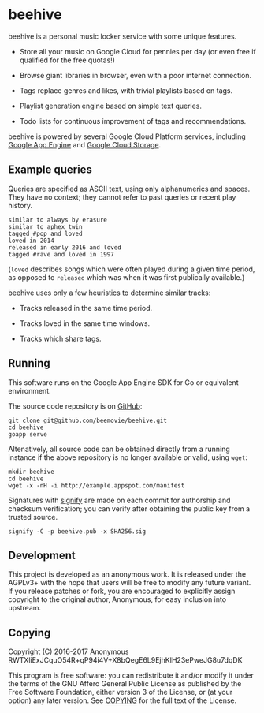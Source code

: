 # beehive

beehive is a personal music locker service with some unique features.

  * Store all your music on Google Cloud for pennies per day (or even free if
    qualified for the free quotas!)

  * Browse giant libraries in browser, even with a poor internet connection.

  * Tags replace genres and likes, with trivial playlists based on tags.

  * Playlist generation engine based on simple text queries.

  * Todo lists for continuous improvement of tags and recommendations.

beehive is powered by several Google Cloud Platform services,
including [Google App Engine][] and [Google Cloud Storage][].

[Google App Engine]: https://cloud.google.com/appengine/
[Google Cloud Storage]: https://cloud.google.com/storage/


## Example queries

Queries are specified as ASCII text, using only alphanumerics and spaces. They
have no context; they cannot refer to past queries or recent play history.

    similar to always by erasure
    similar to aphex twin
    tagged #pop and loved
    loved in 2014
    released in early 2016 and loved
    tagged #rave and loved in 1997

(`loved` describes songs which were often played during a given time period, as
opposed to `released` which was when it was first publically available.)

beehive uses only a few heuristics to determine similar tracks:

  * Tracks released in the same time period.

  * Tracks loved in the same time windows.

  * Tracks which share tags.


## Running

This software runs on the Google App Engine SDK for Go or equivalent
environment.

The source code repository is on [GitHub](https://github.com/beemovie/beehive):

    git clone git@github.com/beemovie/beehive.git
    cd beehive
    goapp serve

Altenatively, all source code can be obtained directly from a running instance
if the above repository is no longer available or valid, using `wget`:

    mkdir beehive
    cd beehive
    wget -x -nH -i http://example.appspot.com/manifest

Signatures with [signify](http://man.openbsd.org/signify) are made on each
commit for authorship and checksum verification; you can verify after obtaining
the public key from a trusted source.

    signify -C -p beehive.pub -x SHA256.sig


## Development

This project is developed as an anonymous work. It is released under the AGPLv3+
with the hope that users will be free to modify any future variant. If you
release patches or fork, you are encouraged to explicitly assign copyright to
the original author, Anonymous, for easy inclusion into upstream.


## Copying

Copyright (C) 2016-2017 Anonymous
RWTXliExJCquO54R+qP94i4V+X8bQegE6L9EjhKIH23ePweJG8u7dqDK

This program is free software: you can redistribute it and/or modify it under
the terms of the GNU Affero General Public License as published by the Free
Software Foundation, either version 3 of the License, or (at your option) any
later version. See [COPYING](COPYING) for the full text of the License.
